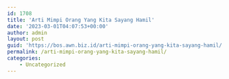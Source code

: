 ```yaml
---
id: 1708
title: 'Arti Mimpi Orang Yang Kita Sayang Hamil'
date: '2023-03-01T04:07:53+00:00'
author: admin
layout: post
guid: 'https://bos.awn.biz.id/arti-mimpi-orang-yang-kita-sayang-hamil/'
permalink: /arti-mimpi-orang-yang-kita-sayang-hamil/
categories:
    - Uncategorized
---
```


